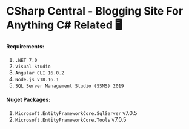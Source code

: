# CSharp Central - Blogging Site For Anything C# Related 🖥️

#### Requirements:
1. `.NET 7.0`
2. `Visual Studio`
3. `Angular CLI 16.0.2`
4. `Node.js v18.16.1`
5. `SQL Server Management Studio (SSMS) 2019`

#### Nuget Packages:
1. `Microsoft.EntityFrameworkCore.SqlServer` v7.0.5
2. `Microsoft.EntityFrameworkCore.Tools` v7.0.5
